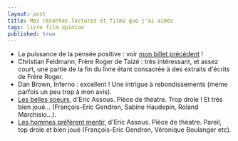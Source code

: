 ```yaml
---
layout: post
title: Mes récentes lectures et films que j'ai aimés
tags: livre film opinion
published: true
---
```


* La puissance de la pensée positive : voir [mon billet précédent](http://sacamain.github.io/penseepositive/) !
* Christian Feldmann, Frère Roger de Taizé : très intéressant, et assez court, une partie de la fin du livre étant consacrée à des extraits d'écrits de Frère Roger.
* Dan Brown, Inferno : excellent ! Une intrigue à rebondissements (meme parfois un peu trop à mon avis).
* [Les belles soeurs](http://www.amazon.fr/belles-soeurs-Elisa-Servier/dp/B002PEE6OK/ref=sr_1_2?ie=UTF8&qid=1427705658&sr=8-2&keywords=les+belles+soeurs), d'Eric Assous. Pièce de théatre. Trop drole ! Et très bien joué... (François-Eric Gendron, Sabine Haudepin, Roland Marchisio...).
* [Les hommes préfèrent mentir](http://www.amazon.fr/Hommes-pr%C3%A9f%C3%A8rent-mentir-Fran%C3%A7ois-Eric-Gendron/dp/B004WP1VF2/ref=pd_cp_d_1), d'Eric Assous. Pièce de théatre. Pareil, top drole et bien joué (François-Eric Gendron, Véronique Boulanger etc).
